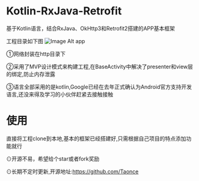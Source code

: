 # Kotlin-RxJava-Retrofit
基于Kotlin语言，结合RxJava、OkHttp3和Retrofit2搭建的APP基本框架

工程目录如下图
![Image Alt app](https://github.com/Taonce/Kotlin-RxJava-Retrofit/blob/master/img/app.png)


①网络封装在http目录下

②采用了MVP设计模式来构建工程,在BaseActivity中解决了presenter和view层的绑定,防止内存泄露

③语言全部采用的是kotlin,Google已经在去年正式确认为Android官方支持开发语言,还没来得及学习的小伙伴赶紧去接触接触

# 使用
直接将工程clone到本地,基本的框架已经搭建好,只需根据自己项目的特点添加功能就行

⊙开源不易，希望给个star或者fork奖励

⊙长期不定时更新,开源地址:https://github.com/Taonce
